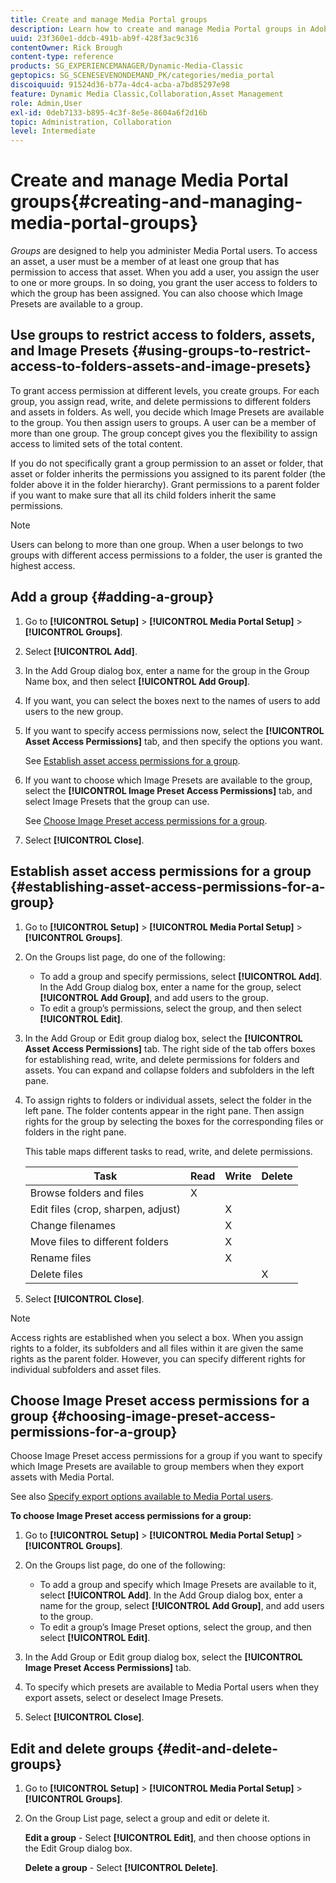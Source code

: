 ```yaml
---
title: Create and manage Media Portal groups
description: Learn how to create and manage Media Portal groups in Adobe Dynamic Media Classic.
uuid: 23f360e1-ddcb-491b-ab9f-428f3ac9c316
contentOwner: Rick Brough
content-type: reference
products: SG_EXPERIENCEMANAGER/Dynamic-Media-Classic
geptopics: SG_SCENESEVENONDEMAND_PK/categories/media_portal
discoiquuid: 91524d36-b77a-4dc4-acba-a7bd85297e98
feature: Dynamic Media Classic,Collaboration,Asset Management
role: Admin,User
exl-id: 0deb7133-b895-4c3f-8e5e-8604a6f2d16b
topic: Administration, Collaboration
level: Intermediate
---
```

# Create and manage Media Portal groups{#creating-and-managing-media-portal-groups}

*Groups* are designed to help you administer Media Portal users. To access an asset, a user must be a member of at least one group that has permission to access that asset. When you add a user, you assign the user to one or more groups. In so doing, you grant the user access to folders to which the group has been assigned. You can also choose which Image Presets are available to a group.

## Use groups to restrict access to folders, assets, and Image Presets {#using-groups-to-restrict-access-to-folders-assets-and-image-presets}

To grant access permission at different levels, you create groups. For each group, you assign read, write, and delete permissions to different folders and assets in folders. As well, you decide which Image Presets are available to the group. You then assign users to groups. A user can be a member of more than one group. The group concept gives you the flexibility to assign access to limited sets of the total content.

If you do not specifically grant a group permission to an asset or folder, that asset or folder inherits the permissions you assigned to its parent folder (the folder above it in the folder hierarchy). Grant permissions to a parent folder if you want to make sure that all its child folders inherit the same permissions.

>[!NOTE]
>
>Users can belong to more than one group. When a user belongs to two groups with different access permissions to a folder, the user is granted the highest access.

## Add a group {#adding-a-group}

1. Go to **[!UICONTROL Setup]** > **[!UICONTROL Media Portal Setup]** > **[!UICONTROL Groups]**.
1. Select **[!UICONTROL Add]**.
1. In the Add Group dialog box, enter a name for the group in the Group Name box, and then select **[!UICONTROL Add Group]**.
1. If you want, you can select the boxes next to the names of users to add users to the new group.
1. If you want to specify access permissions now, select the **[!UICONTROL Asset Access Permissions]** tab, and then specify the options you want.

   See [Establish asset access permissions for a group](creating-media-portal-groups.md#establishing_asset_access_permissions_for_a_group).

1. If you want to choose which Image Presets are available to the group, select the **[!UICONTROL Image Preset Access Permissions]** tab, and select Image Presets that the group can use.

   See [Choose Image Preset access permissions for a group](creating-media-portal-groups.md#choosing_image_preset_access_permissions_for_a_group).

1. Select **[!UICONTROL Close]**.

## Establish asset access permissions for a group {#establishing-asset-access-permissions-for-a-group}

1. Go to **[!UICONTROL Setup]** > **[!UICONTROL Media Portal Setup]** > **[!UICONTROL Groups]**.
1. On the Groups list page, do one of the following:

    * To add a group and specify permissions, select **[!UICONTROL Add]**. In the Add Group dialog box, enter a name for the group, select **[!UICONTROL Add Group]**, and add users to the group.
    * To edit a group’s permissions, select the group, and then select **[!UICONTROL Edit]**.

1. In the Add Group or Edit group dialog box, select the **[!UICONTROL Asset Access Permissions]** tab. The right side of the tab offers boxes for establishing read, write, and delete permissions for folders and assets. You can expand and collapse folders and subfolders in the left pane.
1. To assign rights to folders or individual assets, select the folder in the left pane. The folder contents appear in the right pane. Then assign rights for the group by selecting the boxes for the corresponding files or folders in the right pane.

   This table maps different tasks to read, write, and delete permissions.

    |Task|Read|Write|Delete|
    | --- | --- | --- | --- |
    | Browse folders and files | X | | |
    | Edit files (crop, sharpen, adjust) | | X | |
    | Change filenames | | X | |
    | Move files to different folders | | X | |
    | Rename files | | X| |
    | Delete files | | |X|

1. Select **[!UICONTROL Close]**.

>[!NOTE]
>
>Access rights are established when you select a box. When you assign rights to a folder, its subfolders and all files within it are given the same rights as the parent folder. However, you can specify different rights for individual subfolders and asset files.

## Choose Image Preset access permissions for a group {#choosing-image-preset-access-permissions-for-a-group}

Choose Image Preset access permissions for a group if you want to specify which Image Presets are available to group members when they export assets with Media Portal.

See also [Specify export options available to Media Portal users](specifying-export-options-available-media.md#specifying_export_options_available_to_media_portal_users).

**To choose Image Preset access permissions for a group:**

1. Go to **[!UICONTROL Setup]** > **[!UICONTROL Media Portal Setup]** > **[!UICONTROL Groups]**.
1. On the Groups list page, do one of the following:

    * To add a group and specify which Image Presets are available to it, select **[!UICONTROL Add]**. In the Add Group dialog box, enter a name for the group, select **[!UICONTROL Add Group]**, and add users to the group.
    * To edit a group’s Image Preset options, select the group, and then select **[!UICONTROL Edit]**.

1. In the Add Group or Edit group dialog box, select the **[!UICONTROL Image Preset Access Permissions]** tab.
1. To specify which presets are available to Media Portal users when they export assets, select or deselect Image Presets.
1. Select **[!UICONTROL Close]**.

## Edit and delete groups {#edit-and-delete-groups}

1. Go to **[!UICONTROL Setup]** > **[!UICONTROL Media Portal Setup]** > **[!UICONTROL Groups]**.
1. On the Group List page, select a group and edit or delete it.

   **Edit a group** - Select **[!UICONTROL Edit]**, and then choose options in the Edit Group dialog box.

   **Delete a group** - Select **[!UICONTROL Delete]**.
